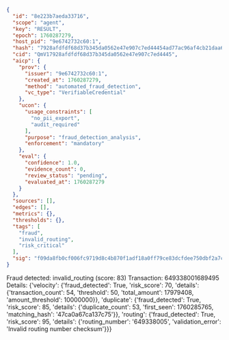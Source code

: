 ```json
{
  "id": "8e223b7aeda33716",
  "scope": "agent",
  "key": "RESULT",
  "epoch": 1760287279,
  "host_pid": "9e6742732c60:1",
  "hash": "7928afdfdf68d37b345da0562e47e907c7ed44454ad77ac96af4cb21daa675f7",
  "cid": "QmV17928afdfdf68d37b345da0562e47e907c7ed4445",
  "aicp": {
    "prov": {
      "issuer": "9e6742732c60:1",
      "created_at": 1760287279,
      "method": "automated_fraud_detection",
      "vc_type": "VerifiableCredential"
    },
    "ucon": {
      "usage_constraints": [
        "no_pii_export",
        "audit_required"
      ],
      "purpose": "fraud_detection_analysis",
      "enforcement": "mandatory"
    },
    "eval": {
      "confidence": 1.0,
      "evidence_count": 0,
      "review_status": "pending",
      "evaluated_at": 1760287279
    }
  },
  "sources": [],
  "edges": [],
  "metrics": {},
  "thresholds": {},
  "tags": [
    "fraud",
    "invalid_routing",
    "risk_critical"
  ],
  "sig": "f09da8fb0cf006fc9719d8c4b870f1adf18a0ff79ce83dcfdee750dbf2a7c934"
}
```

Fraud detected: invalid_routing (score: 83)
Transaction: 649338001689495
Details: {'velocity': {'fraud_detected': True, 'risk_score': 70, 'details': {'transaction_count': 54, 'threshold': 50, 'total_amount': 17979408, 'amount_threshold': 10000000}}, 'duplicate': {'fraud_detected': True, 'risk_score': 85, 'details': {'duplicate_count': 53, 'first_seen': 1760285765, 'matching_hash': '47ca0a67ca137c75'}}, 'routing': {'fraud_detected': True, 'risk_score': 95, 'details': {'routing_number': '649338005', 'validation_error': 'Invalid routing number checksum'}}}